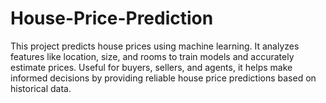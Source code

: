 # House-Price-Prediction
This project predicts house prices using machine learning. It analyzes features like location, size, and rooms to train models and accurately estimate prices. Useful for buyers, sellers, and agents, it helps make informed decisions by providing reliable house price predictions based on historical data.

